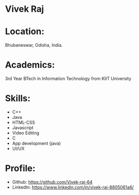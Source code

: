 # Vivek Raj

# Location:
Bhubaneswar, Odisha, India.

# Academics:
  3rd Year BTech in Information Technology from KIIT University
  
# Skills:
* C++
* Java
* HTML-CSS
* Javascript
* Video Editing
* C
* App development (java)
* UI/UX

# Profile:

* Github: https://github.com/Vivek-raj-64
* LinkedIn: https://www.linkedin.com/in/vivek-raj-8805061a6/
